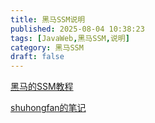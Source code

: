 ```yaml
---
title: 黑马SSM说明
published: 2025-08-04 10:38:23
tags: [JavaWeb,黑马SSM,说明]
category: 黑马SSM
draft: false
---
```


[黑马的SSM教程](https://www.bilibili.com/video/BV1Fi4y1S7ix?spm_id_from=333.788.videopod.episodes&vd_source=fce20a7980943cad5911621e5a40e01a)

[shuhongfan的笔记](https://github.com/shuhongfan/SSM_Demo01)